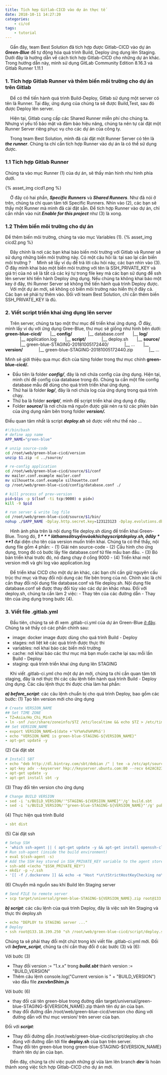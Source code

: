 ```yaml
---
title: Tích hợp Gitlab-CICD vào dự án thực tế
date: 2018-10-11 14:27:20
categories: 
    - ci/cd
tags: 
    - tutorial
---
```


&nbsp;&nbsp;&nbsp;&nbsp;Gần đây, team Best Solution đã tích hợp được Gitlab-CICD vào dự án ___Green-Blue___ để tự động hóa quá trình Build, Deploy ứng dụng lên Staging. Dưới đây là hướng dẫn về cách tích hợp Gitlab-CICD cho những dự án khác. Trong hướng dẫn này, mình sử dụng GitLab Community Edition 8.16.3 và Gitlab Runner 1.11.1

### __1. Tích hợp Gitlab Runner và thêm biến môi trường cho dự án trên Gitlab__
&nbsp;&nbsp;&nbsp;&nbsp;Để có thể tiến hành quá trình Build-Deploy, Gitlab sử dụng một server có tên là Runner. Tại đây, ứng dụng của chúng ta sẽ được Build,Test, sau đó được Deploy lên server. 

&nbsp;&nbsp;&nbsp;&nbsp;Hiện tại, Gitlab cung cấp các Shared Runner miễn phí cho chúng ta. Nhưng vì yếu tố bảo mật và đảm bảo hiệu năng, chúng ta nên tự cài đặt một Runner Server riêng phục vụ cho các dự án của công ty.

&nbsp;&nbsp;&nbsp;&nbsp;Trong team Best Solution, mình đã cài đặt một Runner Server có tên là ___the runner___. Chúng ta chỉ cần tích hợp Runner vào dự án là có thể sử dụng được.

### __1.1 Tích hợp Gitlab Runner__
Chúng ta vào mục Runner (1) của dự án, sẽ thấy màn hình như hình phía dưới.

{% asset_img cicd1.png %}

&nbsp;&nbsp;&nbsp;&nbsp;Ở đây có hai phần, ___Specific Runners___ và ___Shared Runners___. Như đã nói ở trên, chúng ta chỉ quan tâm tới Specific Runners. Nhìn vào (2), các bạn sẽ thấy một Runner mà mình đã cài đặt sẵn. Để tích hợp Runner vào dự án, chỉ cần nhấn vào nút ___Enable for this project___ như (3) là xong.

### __1.2 Thêm biến môi trường cho dự án__
Để thêm biến môi trường, chúng ta vào mục Variables (1).
{% asset_img cicd2.png %}

&nbsp;&nbsp;&nbsp;&nbsp;Đây chính là nơi các bạn khai báo biến môi trường với Gitlab và Runner sẽ sử dụng những biến môi trường này. Có một câu hỏi là: tại sao lại cần biến môi trường ?
&nbsp;&nbsp;&nbsp;&nbsp;Mình sẽ lấy ví dụ để trả lời câu hỏi này, các bạn nhìn vào (3). Ở đây mình khai báo một biến môi trường với tên là SSH_PRIVATE_KEY và giá trị của nó sẽ là tất cả các ký tự trong file key mà các bạn sử dụng để ssh lên server khi tiến hành Deploy ứng dụng. Nếu chúng ta không khai báo một key ở đây, thì Runner Server sẽ không thể tiến hành quá trình Deploy được.
&nbsp;&nbsp;&nbsp;&nbsp;Với một dự án mới, sẽ không có biến môi trường nào hiển thị ở đây cả. Các bạn sẽ phải tự thêm vào. Đối với team Best Solution, chỉ cần thêm biến SSH_PRIVATE_KEY là đủ. 

### __2. Viết script triển khai ứng dụng lên server__
&nbsp;&nbsp;&nbsp;&nbsp;Trên server, chúng ta tạo một thư mục để triển khai ứng dụng. Ở đây, mình lấy ví dụ với ứng dụng Gree-Blue, thư mục sẽ giống như hình bên dưới:
__green-blue-cicd/__
&nbsp;&nbsp;&nbsp;&nbsp;&nbsp;&nbsp;|\__ __config/__
&nbsp;&nbsp;&nbsp;&nbsp;&nbsp;&nbsp;&nbsp;&nbsp;&nbsp;&nbsp;&nbsp;&nbsp;|\__ database.conf
&nbsp;&nbsp;&nbsp;&nbsp;&nbsp;&nbsp;|\__ __log/__
&nbsp;&nbsp;&nbsp;&nbsp;&nbsp;&nbsp;&nbsp;&nbsp;&nbsp;&nbsp;&nbsp;&nbsp;|\__ application.log
&nbsp;&nbsp;&nbsp;&nbsp;&nbsp;&nbsp;|\__ __script/__
&nbsp;&nbsp;&nbsp;&nbsp;&nbsp;&nbsp;&nbsp;&nbsp;&nbsp;&nbsp;&nbsp;&nbsp;|\__ deploy.sh
&nbsp;&nbsp;&nbsp;&nbsp;&nbsp;&nbsp;|\__ __source/__
&nbsp;&nbsp;&nbsp;&nbsp;&nbsp;&nbsp;&nbsp;&nbsp;&nbsp;&nbsp;&nbsp;&nbsp;|\__ green-blue-STAGING-20181005172440/
&nbsp;&nbsp;&nbsp;&nbsp;&nbsp;&nbsp;&nbsp;&nbsp;&nbsp;&nbsp;&nbsp;&nbsp;|\__ ...
&nbsp;&nbsp;&nbsp;&nbsp;&nbsp;&nbsp;|\__ __version/__
&nbsp;&nbsp;&nbsp;&nbsp;&nbsp;&nbsp;&nbsp;&nbsp;&nbsp;&nbsp;&nbsp;&nbsp;|\__ green-blue-STAGING-20181005172440.zip
&nbsp;&nbsp;&nbsp;&nbsp;&nbsp;&nbsp;&nbsp;&nbsp;&nbsp;&nbsp;&nbsp;&nbsp;|\__ ...

Mình sẽ giới thiệu qua mục đích của từng folder trong thư mục chính __green-blue-cicd/.__

- Đầu tiên là folder _**config/**_, đây là nơi chứa config của ứng dụng. Hiện tại, mình chỉ để config của database trong đó. Chúng ta cần một file config database mẫu để dùng cho quá trình triển khai ứng dụng.
- Thứ hai là folder _**log/**_, đây là nơi chứa log của ứng dụng trong quá trình chạy.
- Thứ ba là folder _**script/**_, mình để script triển khai ứng dụng ở đây.
- Folder _**source/**_ là nơi chứa mã nguồn được giải nén ra từ các phiên bản của ứng dụng nằm bên trong folder _**version/.**_

Điều quan tâm nhất là script ___deploy.sh___ sẽ được viết như thế nào ...
```bash
#!/bin/bash
# define app name
APP_NAME="green-blue"

# unzip source-code
cd /root/web/green-blue-cicd/version
unzip $1.zip -d ../source/

# re-config application
cd /root/web/green-blue-cicd/source/$1/conf
mv mailer.conf.example mailer.conf
mv silhouette.conf.example silhouette.conf
cp /root/web/green-blue-cicd/config/database.conf ./

# kill process of prev-version
pid=$(ps -p $(lsof -ti tcp:9000) o pid=)
kill -9 $pid

# run server & write log file
cd /root/web/green-blue-cicd/source/$1/bin/
nohup ./$APP_NAME -Dplay.http.secret.key=123123123 -Dplay.evolutions.db.default.autoApply=true -Dhttp.port=9000 > /root/web/green-blue-cicd/log/application.log &
```
&nbsp;&nbsp;&nbsp;&nbsp;Hình ảnh phía trên là nội dung file deploy.sh dùng để triển khai Green-Blue. Trong đó, ***$1*** là tham số truyền vào khi chạy script deploy.sh, ở đây ***$1*** đại diện cho tên của version muốn triển khai. Chúng ta có thể thấy, nội dung file gồm 4 phần:
\- (1) Giải nén source-code
\- (2) Cấu hình cho ứng dụng, trong đó có bước lấy file database.conf từ file mẫu ban đầu.
\- (3) Bỏ bản triển khai trước đó, nó đang chạy ở cổng 9000
\- (4) Triển khai một version mới và ghi log vào application.log

&nbsp;&nbsp;&nbsp;&nbsp;Để triển khai CICD cho một dự án khác, các bạn chỉ cần giữ nguyên cấu trúc thư mục và thay đổi nội dung các file bên trong của nó. Chính xác là chỉ cần thay đổi nội dung file database.conf và file deploy.sh. Nội dung file database.conf sẽ được thay đổi tùy vào các dự án khác nhau. Đối với deploy.sh, chúng ta cần làm 2 việc:
\- Thay tên của các đường dẫn
\- Thay tên của ứng dụng trong bước (4).

### __3. Viết file .gitlab.yml__
&nbsp;&nbsp;&nbsp;&nbsp;Đầu tiên, chúng ta sẽ đi xem .gitlab-ci.yml của dự án Green-Blue [ở đây](http://git.ows.vn/linhnh/green-blue-system/blob/bf3c2a6e63d57ddd9d618421666cc95f3019b49b/.gitlab-ci.yml).
Chúng ta sẽ thấy có các phần chính sau:
- image: docker image được dùng cho quá trình Build - Deploy
- stages: nơi liệt kê các quá trình được thực thi
- variables: nơi khai báo các biến  môi trường 
- cache: nơi khai báo các thư mục mà bạn muốn cache lại sau mỗi lần Build - Deploy
- staging: quá trình triển khai ứng dụng lên STAGING

&nbsp;&nbsp;&nbsp;&nbsp;Khi viết .gitlab-ci.yml cho một dự án mới, chúng ta chỉ cần quan tâm tới staging, đây là nơi thực thi các câu lệnh tiến hành quá trình Build - Deploy ứng dụng. Các câu lệnh thực thi được chia làm hai phần:

***a) before_script***: các câu lệnh chuẩn bị cho quá trình Deploy, bao gồm các bước:
(1) Tạo tên version mới cho ứng dụng
```yml
# Create VERSION_NAME
## Set TIME ZONE
- TZ=Asia/Ho_Chi_Minh
- ln -snf /usr/share/zoneinfo/$TZ /etc/localtime && echo $TZ > /etc/timezone
## Set VERSION_NAME
- export VERSION_NAME=$(date +'%Y%m%d%H%M%S')
- echo "VERSION_NAME is green-blue-STAGING-${VERSION_NAME}"
- apt-get update -y
```
(2) Cài đặt sbt
```yml
# Install SBT
- echo "deb http://dl.bintray.com/sbt/debian /" | tee -a /etc/apt/sources.list.d/sbt.list
- apt-key adv --keyserver hkp://keyserver.ubuntu.com:80 --recv 642AC823
- apt-get update -y
- apt-get install sbt -y
```
(3) Thay đổi tên version cho ứng dụng
```yml
# Change BUILD VERSION
- sed -i 's/BUILD_VERSION/'"STAGING-${VERSION_NAME}"'/g' build.sbt
- sed -i 's/BUILD_VERSION/'"green-blue-STAGING-${VERSION_NAME}"'/g' public/javascripts/zxcvbnShim.js
```
(4) Thực hiện quá trình Build
```yml
- sbt dist
```
(5) Cài đặt ssh
```yml
# Setup SSH
- 'which ssh-agent || ( apt-get update -y && apt-get install openssh-client -y )'
# Run ssh-agent (inside the build environment)
- eval $(ssh-agent -s)
# Add the SSH key stored in SSH_PRIVATE_KEY variable to the agent store
- ssh-add <(echo "$SSH_PRIVATE_KEY")
- mkdir -p ~/.ssh
- '[[ -f /.dockerenv ]] && echo -e "Host *\n\tStrictHostKeyChecking no\n\n" > ~/.ssh/config'
```
(6) Chuyển mã nguồn sau khi Build lên Staging server
```yml
# Send FILE to remote server
- scp target/universal/green-blue-STAGING-${VERSION_NAME}.zip root@133.18.199.250:/root/web/green-blue-cicd/version
```

___b) script___: các câu lệnh của quá trình Deploy, đây là việc ssh lên Staging và thực thi deploy.sh
```yml
- echo "DEPLOY to STAGING server ..."
# Deploy
- ssh root@133.18.199.250 "sh /root/web/green-blue-cicd/script/deploy.sh green-blue-STAGING-${VERSION_NAME}"
```

Chúng ta sẽ phải thay đổi một chút trong khi viết file .gitlab-ci.yml mới.
Đối với ***before_script***, chúng ta chỉ cần thay đổi ở các bước (3) và (6):

Với bước (3)
* Thay đổi version := "1.x.x" trong ___build.sbt___ thành version := "BUILD_VERSION"
* Thêm câu lệnh console.log("Current version is " + "BUILD_VERSION") vào đầu file ___zxcvbnShim.js___

Với bước (6)
* thay đổi cái tên green-blue trong đường dẫn target/universal/green-blue-STAGING-${VERSION_NAME}.zip thành tên dự án của bạn.
* thay đổi đường dẫn /root/web/green-blue-cicd/version cho đúng với đường dẫn với thư mục version/ trên server của bạn.

Đối với ___script___:
* Thay đổi đường dẫn /root/web/green-blue-cicd/script/deploy.sh cho đúng với đường dẫn tới file **deploy.sh** của bạn trên server.
* Thay đổi tên green-blue trong green-blue-STAGING-${VERSION_NAME} thành tên dự án của bạn.

&nbsp;&nbsp;&nbsp;&nbsp;Đến đây, chúng ta chỉ việc push những gì vừa làm lên branch ___dev___ là hoàn thành xong việc tích hợp Gitlab-CICD cho dự án mới.






